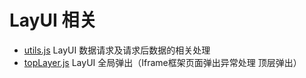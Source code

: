 # LayUI 相关

- [utils.js](./utils.js) LayUI 数据请求及请求后数据的相关处理
- [topLayer.js](./topLayer.js) LayUI 全局弹出（Iframe框架页面弹出异常处理 顶层弹出）
